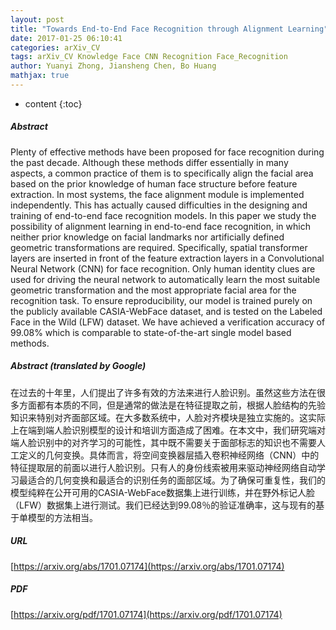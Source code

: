```yaml
---
layout: post
title: "Towards End-to-End Face Recognition through Alignment Learning"
date: 2017-01-25 06:10:41
categories: arXiv_CV
tags: arXiv_CV Knowledge Face CNN Recognition Face_Recognition
author: Yuanyi Zhong, Jiansheng Chen, Bo Huang
mathjax: true
---
```


* content
{:toc}

##### Abstract
Plenty of effective methods have been proposed for face recognition during the past decade. Although these methods differ essentially in many aspects, a common practice of them is to specifically align the facial area based on the prior knowledge of human face structure before feature extraction. In most systems, the face alignment module is implemented independently. This has actually caused difficulties in the designing and training of end-to-end face recognition models. In this paper we study the possibility of alignment learning in end-to-end face recognition, in which neither prior knowledge on facial landmarks nor artificially defined geometric transformations are required. Specifically, spatial transformer layers are inserted in front of the feature extraction layers in a Convolutional Neural Network (CNN) for face recognition. Only human identity clues are used for driving the neural network to automatically learn the most suitable geometric transformation and the most appropriate facial area for the recognition task. To ensure reproducibility, our model is trained purely on the publicly available CASIA-WebFace dataset, and is tested on the Labeled Face in the Wild (LFW) dataset. We have achieved a verification accuracy of 99.08\% which is comparable to state-of-the-art single model based methods.

##### Abstract (translated by Google)
在过去的十年里，人们提出了许多有效的方法来进行人脸识别。虽然这些方法在很多方面都有本质的不同，但是通常的做法是在特征提取之前，根据人脸结构的先验知识来特别对齐面部区域。在大多数系统中，人脸对齐模块是独立实施的。这实际上在端到端人脸识别模型的设计和培训方面造成了困难。在本文中，我们研究端对端人脸识别中的对齐学习的可能性，其中既不需要关于面部标志的知识也不需要人工定义的几何变换。具体而言，将空间变换器层插入卷积神经网络（CNN）中的特征提取层的前面以进行人脸识别。只有人的身份线索被用来驱动神经网络自动学习最适合的几何变换和最适合的识别任务的面部区域。为了确保可重复性，我们的模型纯粹在公开可用的CASIA-WebFace数据集上进行训练，并在野外标记人脸（LFW）数据集上进行测试。我们已经达到99.08％的验证准确率，这与现有的基于单模型的方法相当。

##### URL
[https://arxiv.org/abs/1701.07174](https://arxiv.org/abs/1701.07174)

##### PDF
[https://arxiv.org/pdf/1701.07174](https://arxiv.org/pdf/1701.07174)

